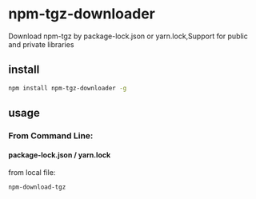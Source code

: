 # npm-tgz-downloader

Download npm-tgz by package-lock.json or yarn.lock,Support for public and private libraries

## install

```bash
npm install npm-tgz-downloader -g
```

## usage

### From Command Line:

#### package-lock.json / yarn.lock

from local file:

```bash
npm-download-tgz
```
